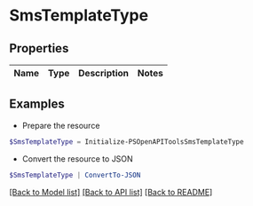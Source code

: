 # SmsTemplateType
## Properties

Name | Type | Description | Notes
------------ | ------------- | ------------- | -------------

## Examples

- Prepare the resource
```powershell
$SmsTemplateType = Initialize-PSOpenAPIToolsSmsTemplateType 
```

- Convert the resource to JSON
```powershell
$SmsTemplateType | ConvertTo-JSON
```

[[Back to Model list]](../README.md#documentation-for-models) [[Back to API list]](../README.md#documentation-for-api-endpoints) [[Back to README]](../README.md)

